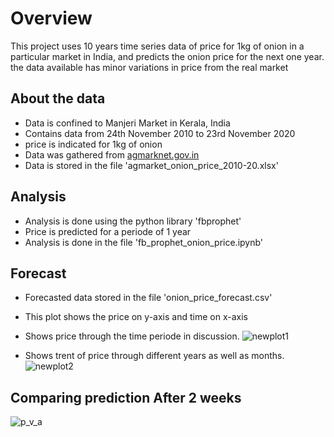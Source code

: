 # Overview

This project uses 10 years time series data of price for 1kg of onion in a particular market in India, and predicts the onion price for the next one year.
the data available has minor variations in price from the real market


## About the data
- Data is confined to Manjeri Market in Kerala, India
- Contains data from 24th November 2010 to 23rd November 2020
- price is indicated for 1kg of onion
- Data was gathered from [agmarknet.gov.in](https://agmarknet.gov.in/)
- Data is stored in the file 'agmarket_onion_price_2010-20.xlsx'

## Analysis
- Analysis is done using the python library 'fbprophet'
- Price is predicted for a periode of 1 year
- Analysis is done in the file 'fb_prophet_onion_price.ipynb'

## Forecast

- Forecasted data stored in the file 'onion_price_forecast.csv'

- This plot shows the price on y-axis and time on x-axis
- Shows price through the time periode in discussion.
![newplot1](https://github.com/Jaseem-Mohammed/Time-series-prediction-using-fbprophet/blob/main/images/newplot%20(1).png)

- Shows trent of price through different years as well as months.
![newplot2](https://github.com/Jaseem-Mohammed/Time-series-prediction-using-fbprophet/blob/main/images/newplot%20(2).png)

## Comparing prediction After 2 weeks

![p_v_a](https://github.com/Jaseem-Mohammed/Time-series-prediction-using-fbprophet/blob/main/images/Onion_p_v_a_2weeks.png)
